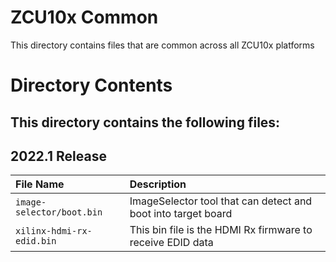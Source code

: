 # ZCU10x Common

This directory contains files that are common across all ZCU10x platforms

# Directory Contents

This directory contains the following files:
--------------------------------------------
## 2022.1 Release
| File Name                  | Description                                                    |
| :------------------------  | :------------------------------------------------------------- |
| `image-selector/boot.bin`  | ImageSelector tool that can detect and boot into target board  |
| `xilinx-hdmi-rx-edid.bin`  | This bin file is the HDMI Rx firmware to receive EDID data     |